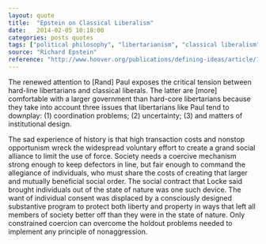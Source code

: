 ```yaml
---
layout: quote
title:  "Epstein on Classical Liberalism"
date:   2014-02-05 10:18:00
categories: posts quotes
tags: ["political philosophy", "libertarianism", "classical liberalism"]
source: "Richard Epstein"
reference: "http://www.hoover.org/publications/defining-ideas/article/167496"
---
```


The renewed attention to [Rand] Paul exposes the critical tension between hard-line libertarians and classical liberals. The latter are [more] comfortable with a larger government than hard-core libertarians because they take into account three issues that libertarians like Paul tend to downplay: (1) coordination problems; (2) uncertainty; (3) and matters of institutional design.

The sad experience of history is that high transaction costs and nonstop opportunism wreck the widespread voluntary effort to create a grand social alliance to limit the use of force. Society needs a coercive mechanism strong enough to keep defectors in line, but fair enough to command the allegiance of individuals, who must share the costs of creating that larger and mutually beneficial social order. The social contract that Locke said brought individuals out of the state of nature was one such device. The want of individual consent was displaced by a consciously designed substantive program to protect both liberty and property in ways that left all members of society better off than they were in the state of nature. Only constrained coercion can overcome the holdout problems needed to implement any principle of nonaggression.